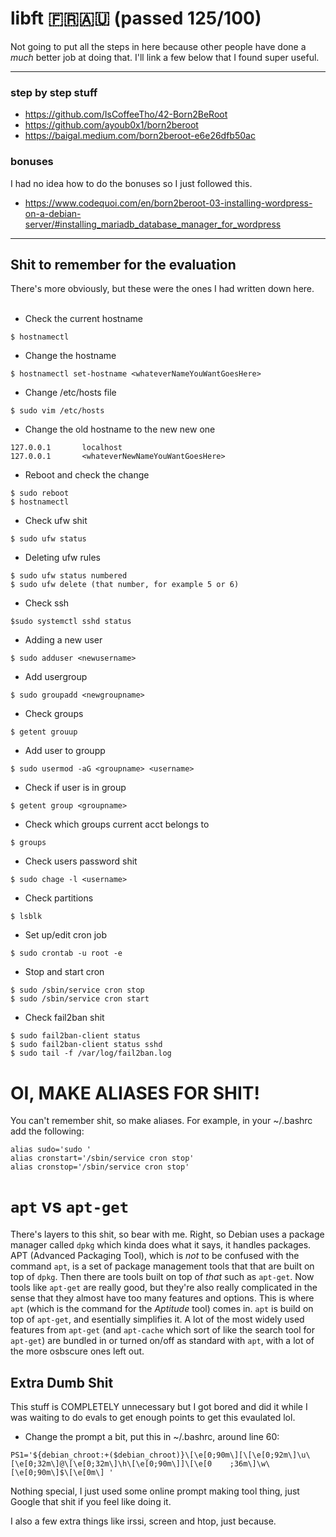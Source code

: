 # libft 🇫🇷🇦🇺 (passed 125/100)

Not going to put all the steps in here because other people have done a *much* better job at doing that. I'll link a few below that I found super
useful.
****

### step by step stuff

- https://github.com/IsCoffeeTho/42-Born2BeRoot
- https://github.com/ayoub0x1/born2beroot
- https://baigal.medium.com/born2beroot-e6e26dfb50ac

### bonuses

I had no idea how to do the bonuses so I just followed this.

- https://www.codequoi.com/en/born2beroot-03-installing-wordpress-on-a-debian-server/#installing_mariadb_database_manager_for_wordpress

****

## Shit to remember for the evaluation

There's more obviously, but these were the ones I had written down here.
<br><br>

- Check the current hostname
```
$ hostnamectl
```
- Change the hostname
```
$ hostnamectl set-hostname <whateverNameYouWantGoesHere>
```
- Change /etc/hosts file
```
$ sudo vim /etc/hosts
```
- Change the old hostname to the new new one
```
127.0.0.1       localhost
127.0.0.1       <whateverNewNameYouWantGoesHere>
```
- Reboot and check the change
```
$ sudo reboot
$ hostnamectl
```
- Check ufw shit
```
$ sudo ufw status 
```
- Deleting ufw rules
```
$ sudo ufw status numbered
$ sudo ufw delete (that number, for example 5 or 6)
```
- Check ssh
```
$sudo systemctl sshd status
```
- Adding a new user
```
$ sudo adduser <newusername>
```
- Add usergroup
```
$ sudo groupadd <newgroupname>
```
- Check groups
```
$ getent grouup
```
- Add user to groupp
```
$ sudo usermod -aG <groupname> <username>
```
- Check if user is in group
```
$ getent group <groupname>
```
- Check which groups current acct belongs to
```
$ groups
```
- Check users password shit
```
$ sudo chage -l <username>
```
- Check partitions
```
$ lsblk
```
- Set up/edit cron job
```
$ sudo crontab -u root -e
```
- Stop and start cron
```
$ sudo /sbin/service cron stop
$ sudo /sbin/service cron start
```
- Check fail2ban shit
```
$ sudo fail2ban-client status
$ sudo fail2ban-client status sshd
$ sudo tail -f /var/log/fail2ban.log
```
# OI, MAKE ALIASES FOR SHIT!
You can't remember shit, so make aliases. For example, in your ~/.bashrc add the following:
```
alias sudo='sudo '
alias cronstart='/sbin/service cron stop'
alias cronstop='/sbin/service cron stop'
```
# `apt` vs `apt-get`

There's layers to this shit, so bear with me. Right, so Debian uses a package manager called `dpkg` which kinda does what it says, it handles packages. APT (Advanced Packaging Tool), which is *not* to be confused with the command `apt`, is a set of package management tools that that are built on top of `dpkg`. Then there are tools built on top of *that* such as `apt-get`. Now tools like `apt-get` are really good, but they're also really complicated in the sense that they almost have too many features and options. This is where `apt` (which is the command for the *Aptitude* tool) comes in. `apt` is build on top of `apt-get`, and esentially simplifies it. A lot of the most widely used features from `apt-get` (and `apt-cache` which sort of like the search tool for `apt-get`) are bundled in or turned on/off as standard with `apt`, with a lot of the more osbscure ones left out.

## Extra Dumb Shit

This stuff is COMPLETELY unnecessary but I got bored and did it while I was waiting to do evals to get enough points to get this evaulated lol.

- Change the prompt a bit, put this in ~/.bashrc, around line 60:
```
PS1='${debian_chroot:+($debian_chroot)}\[\e[0;90m\][\[\e[0;92m\]\u\[\e[0;32m\]@\[\e[0;32m\]\h\[\e[0;90m\]]\[\e[0    ;36m\]\w\[\e[0;90m\]$\[\e[0m\] '
```
Nothing special, I just used some online prompt making tool thing, just Google that shit if you feel like doing it.

I also a few extra things like irssi, screen and htop, just because.
